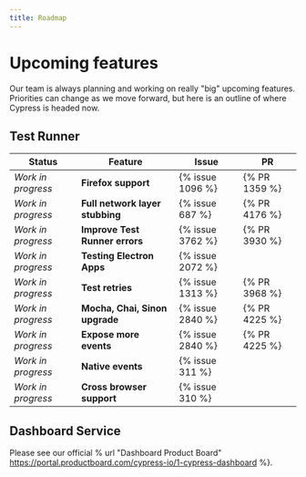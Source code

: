 ```yaml
---
title: Roadmap
---
```


# Upcoming features

Our team is always planning and working on really "big" upcoming features. Priorities can change as we move forward, but here is an outline of where Cypress is headed now.

## Test Runner

Status               | Feature                            |  Issue            | PR
---------------------| -----------------------------------|-------------------|---
*Work in progress*   | **Firefox support**                |  {% issue 1096 %} | {% PR 1359 %}
*Work in progress*   | **Full network layer stubbing**    |  {% issue 687 %}  | {% PR 4176 %}
*Work in progress*   | **Improve Test Runner errors**     |  {% issue 3762 %} | {% PR 3930 %}
*Work in progress*   | **Testing Electron Apps**          |  {% issue 2072 %} |
*Work in progress*   | **Test retries**                   |  {% issue 1313 %} | {% PR 3968 %}
*Work in progress*   | **Mocha, Chai, Sinon upgrade**     |  {% issue 2840 %} | {% PR 4225 %}
*Work in progress*   | **Expose more events**             |  {% issue 2840 %} | {% PR 4225 %}
*Work in progress*   | **Native events**                  |  {% issue 311 %}  |
*Work in progress*   | **Cross browser support**          |  {% issue 310 %}  |

## Dashboard Service

Please see our official % url "Dashboard Product Board" https://portal.productboard.com/cypress-io/1-cypress-dashboard %}.